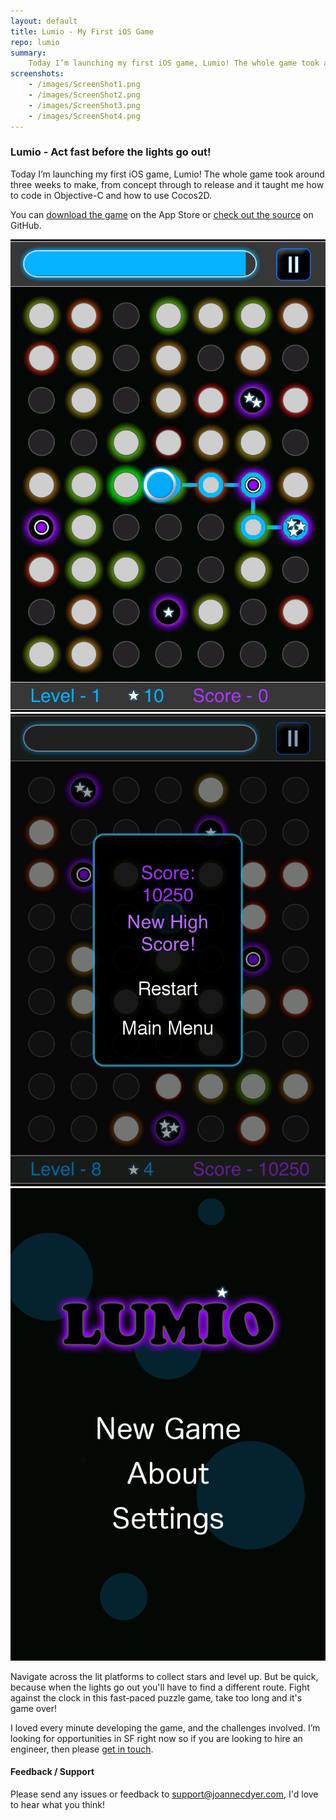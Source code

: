 ```yaml
---
layout: default
title: Lumio - My First iOS Game
repo: lumio
summary: 
    Today I’m launching my first iOS game, Lumio! The whole game took around three weeks to make, from concept through to release and it taught me how to code in Objective-C and how to use Cocos2D. 
screenshots:
    - /images/ScreenShot1.png
    - /images/ScreenShot2.png
    - /images/ScreenShot3.png
    - /images/ScreenShot4.png
---
```


### Lumio - Act fast before the lights go out!

Today I’m launching my first iOS game, Lumio! The whole game took around three weeks to make, from concept through to release and it taught me how to code in Objective-C and how to use Cocos2D.

You can [download the game](https://itunes.apple.com/us/app/lumio/id608072046) on the App Store or [check out the source](https://github.com/joannecdyer/lumio) on GitHub.

<img class="screenshot" src="/images/ScreenShot1.png" alt="Screenshot">
<img class="screenshot" src="/images/ScreenShot2.png" alt="Screenshot">
<img class="screenshot" src="/images/ScreenShot3.png" alt="Screenshot">

Navigate across the lit platforms to collect stars and level up. But be quick, because when the lights go out you'll have to find a different route. Fight against the clock in this fast-paced puzzle game, take too long and it's game over!

I loved every minute developing the game, and the challenges involved. I’m looking for opportunities in SF right now so if you are looking to hire an engineer, then please [get in touch](support@joannecdyer.com).


#### Feedback / Support

Please send any issues or feedback to <support@joannecdyer.com>, I'd love to hear what you think!